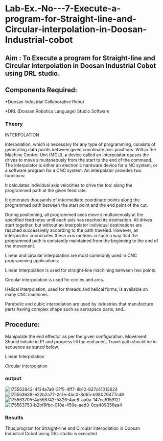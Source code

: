 # Lab-Ex.-No---7-Execute-a-program-for-Straight-line-and-Circular-interpolation-in-Doosan-Industrial-cobot
## Aim : To Execute a program for Straight-line and Circular interpolation in Doosan Industrial Cobot using DRL studio.

## Components Required:

*Doosan Industrial Collaborative Robot

*DRL (Doosan Robotics Language) Studio Software

### Theory 
INTERPOLATION

Interpolation, which is necessary for any type of programming, consists of generating data points between given coordinate axis positions. Within the Machine Control Unit (MCU), a device called an interpolator causes the drives to move simultaneously from the start to the end of the command. The interpolator is either an electronic hardware device for a NC system, or a software program for a CNC system. An interpolator provides two functions:

It calculates individual axis velocities to drive the tool along the programmed path at the given feed rate.

It generates thousands of intermediate coordinate points along the programmed path between the start point and the end point of the cut.

During positioning, all programmed axes move simultaneously at the specified feed rates until each axis has reached its destination. All drives start together, but without an interpolator individual destinations are reached successively according to the path traveled. However, an interpolator coordinates these axis motions in such a way that the programmed path is constantly maintained from the beginning to the end of the movement.

Linear and circular interpolation are most commonly used in CNC programming applications:

Linear interpolation is used for straight-line machining between two points.

Circular interpolation is used for circles and arcs.

Helical interpolation, used for threads and helical forms, is available on many CNC machines.

Parabolic and cubic interpolation are used by industries that manufacture parts having complex shape such as aerospace parts, and...

## Procedure:

Manipulate the end effector as per the given configuration. Movement Should Initiate in P1 and progress till the end point. Travel path should be in sequence as stated below.

Linear Interpolation


Circular Interpolation
### output
![175563842-4f34a7a0-31f5-4ff7-8b10-827c41013924](https://github.com/SaiDarshan2003/Lab-Ex.-No---7-Execute-a-program-for-Straight-line-and-Circular-interpolation-in-Doosan-Industrial-C/assets/94692595/c1319c30-afb0-4dd5-8bdf-c7252764bfb5)
![175563638-e22b2a72-2c1e-4bc0-8d65-b08026477cd9](https://github.com/SaiDarshan2003/Lab-Ex.-No---7-Execute-a-program-for-Straight-line-and-Circular-interpolation-in-Doosan-Industrial-C/assets/94692595/176cd3d7-5c48-4d8b-9b92-23e08d4f8a21)
![175563705-4a556742-5826-4ac8-aa0a-147ca515912f](https://github.com/SaiDarshan2003/Lab-Ex.-No---7-Execute-a-program-for-Straight-line-and-Circular-interpolation-in-Doosan-Industrial-C/assets/94692595/70e2852f-902e-435f-a563-3016628aedf6)
![175563753-b2bf8fbc-018a-450e-aed0-0ca489356ea4](https://github.com/SaiDarshan2003/Lab-Ex.-No---7-Execute-a-program-for-Straight-line-and-Circular-interpolation-in-Doosan-Industrial-C/assets/94692595/13f2b2fa-6b9b-402c-9086-7a1b2265f150)


### Results 


Thus,program for Straight-line and Circular interpolation in Doosan Industrial Cobot using DRL studio is executed
